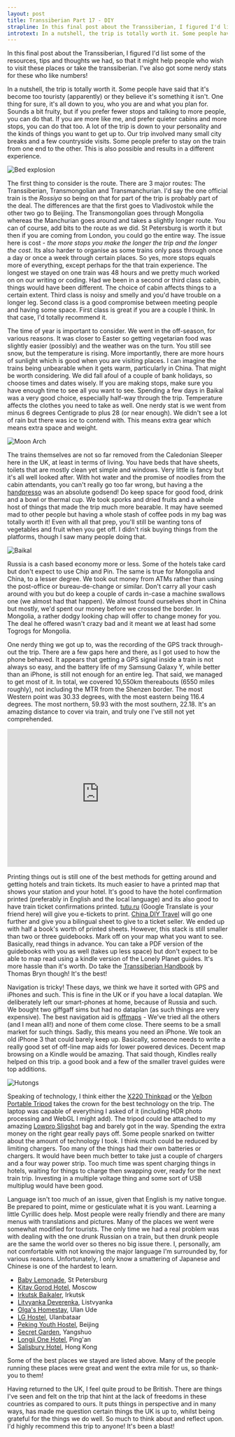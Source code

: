 ```yaml
---
layout: post 
title: Transsiberian Part 17 - DIY
strapline: In this final post about the Transsiberian, I figured I'd list some of the resources, tips and thoughts we had, so that it might help people who wish to visit these places or take the transsiberian. I've also got some nerdy stats to mention.
introtext: In a nutshell, the trip is totally worth it. Some people have said that it's become too touristy (apparently) or they believe it's something it isn't. One thing for sure, it's all down to you, who you are and what you plan for. Sounds a bit fruity, but if you prefer fewer stops and talking to more people, you can do that. If you are more like me, and prefer quieter cabins and more stops, you can do that too. A lot of the trip is down to your personality and the kinds of things you want to get up to. Our trip involved many small city breaks and a few countryside visits. Some people prefer to stay on the train from one end to the other. This is also possible and results in a different experience.
---
```


In this final post about the Transsiberian, I figured I'd list some of the resources, tips and thoughts we had, so that it might help people who wish to visit these places or take the transsiberian. I've also got some nerdy stats for these who like numbers!

In a nutshell, the trip is totally worth it. Some people have said that it's become too touristy (apparently) or they believe it's something it isn't. One thing for sure, it's all down to you, who you are and what you plan for. Sounds a bit fruity, but if you prefer fewer stops and talking to more people, you can do that. If you are more like me, and prefer quieter cabins and more stops, you can do that too. A lot of the trip is down to your personality and the kinds of things you want to get up to. Our trip involved many small city breaks and a few countryside visits. Some people prefer to stay on the train from one end to the other. This is also possible and results in a different experience.

![Bed explosion](https://farm8.staticflickr.com/7619/16728730439_f835f927b0.jpg)

The first thing to consider is the route. There are 3 major routes: The Transsiberian, Transmongolian and Transmanchurian. I'd say the one official train is the *Rossiya* so being on that for part of the trip is probably part of the deal. The differences are that the first goes to Vladivostok while the other two go to Beijing. The Transmongolian goes through Mongolia whereas the Manchurian goes around and takes a slightly longer route. You can of course, add bits to the route as we did. St Petersburg is worth it but then if you are coming from London, you could go the entire way. The issue here is cost - *the more stops you make the longer the trip and the longer the cost*. Its also harder to organise as some trains only pass through once a day or once a week through certain places. So yes, more stops equals more of everything, except perhaps for the that train experience. The longest we stayed on one train was 48 hours and we pretty much worked on on our writing or coding. Had we been in a second or third class cabin, things would have been different. The choice of cabin affects things to a certain extent. Third class is noisy and smelly and you'd have trouble on a longer leg. Second class is a good compromise between meeting people and having some space. First class is great if you are a couple I think. In that case, I'd totally recommend it. 

The time of year is important to consider. We went in the off-season, for various reasons. It was closer to Easter so getting vegetarian food was slightly easier (possibly) and the weather was on the turn. You still see snow, but the temperature is rising. More importantly, there are more hours of sunlight which is good when you are visiting places. I can imagine the trains being unbearable when it gets warm, particularly in China. That might be worth considering. We did fall afoul of a couple of bank holidays, so choose times and dates wisely. If you are making stops, make sure you have enough time to see all you want to see. Spending a few days in Baikal was a very good choice, especially half-way through the trip. Temperature affects the clothes you need to take as well. One nerdy stat is we went from minus 6 degrees Centigrade to plus 28 (or near enough). We didn't see a lot of rain but there was ice to contend with. This means extra gear which means extra space and weight.

![Moon Arch](https://farm8.staticflickr.com/7595/16838939709_923a0d80cb.jpg)

The trains themselves are not so far removed from the Caledonian Sleeper here in the UK, at least in terms of living. You have beds that have sheets, toilets that are mostly clean yet simple and windows. Very little is fancy but it's all well looked after. With hot water and the promise of noodles from the cabin attendants, you can't really go too far wrong, but having a the [handpresso](http://www.handpresso.com) was an absolute godsend! Do keep space for good food, drink and a bowl or thermal cup. We took sporks and dried fruits and a whole host of things that made the trip much more bearable. It may have seemed mad to other people but having a whole stash of coffee pods in my bag was totally worth it! Even with all that prep, you'll still be wanting tons of vegetables and fruit when you get off. I didn't risk buying things from the platforms, though I saw many people doing that.

![Baikal](https://farm9.staticflickr.com/8745/16294954803_99e5b1ed83.jpg)

Russia is a cash based economy more or less. Some of the hotels take card but don't expect to use Chip and Pin. The same is true for Mongolia and China, to a lesser degree. We took out money from ATMs rather than using the post-office or bureau-de-change or similar. Don't carry all your cash around with you but do keep a couple of cards in-case a machine swallows one (we almost had that happen). We almost found ourselves short in China but mostly, we'd spent our money before we crossed the border. In Mongolia, a rather dodgy looking chap will offer to change money for you. The deal he offered wasn't crazy bad and it meant we at least had some Togrogs for Mongolia.

One nerdy thing we got up to, was the recording of the GPS track through-out the trip. There are a few gaps here and there, as I got used to how the phone behaved. It appears that getting a GPS signal inside a train is not always so easy, and the battery life of my Samsung Galaxy Y, while better than an iPhone, is still not enough for an entire leg. That said, we managed to get most of it. In total, we covered 10,550km thereabouts (6550 miles roughly), not including the MTR from the Shenzen border. The most Western point was 30.33 degrees, with the most eastern being 116.4 degrees. The most northern, 59.93 with the most southern, 22.18. It's an amazing distance to cover via train, and truly one I've still not yet comprehended.

<iframe width="420" height="315" src="https://www.youtube.com/embed/Zyw2dPoNgHw" frameborder="0" allowfullscreen></iframe>

Printing things out is still one of the best methods for getting around and getting hotels and train tickets. Its much easier to have a printed map that shows your station and your hotel. It's good to have the hotel confirmation printed (preferably in English and the local language) and its also good to have train ticket confirmations printed. [tutu.ru](http://www.tutu.ru) (Google Translate is your friend here) will give you e-tickets to print. [China DIY Travel](http://www.china-diy-travel.com/en/Search) will go one further and give you a bilingual sheet to give to a ticket seller. We ended up with half a book's worth of printed sheets. However, this stack is still smaller than two or three guidebooks. Mark off on your map what you want to see. Basically, read things in advance. You can take a PDF version of the guidebooks with you as well (takes up less space) but don't expect to be able to map read using a kindle version of the Lonely Planet guides. It's more hassle than it's worth. Do take the [Transsiberian Handbook](http://www.bookdepository.com/Trans-Siberian-Handbook-Bryn-Thomas/9781905864560) by Thomas Bryn though! It's the best!

Navigation is tricky! These days, we think we have it sorted with GPS and iPhones and such. This is fine in the UK or if you have a local dataplan. We deliberately left our smart-phones at home, because of Russia and such. We bought two giffgaff sims but had no dataplan (as such things are very expensive). The best navigation aid is [offmaps](https://itunes.apple.com/us/app/offmaps-2-offline-maps/id403232367?mt=8) - We've tried all the others (and I mean all!) and none of them come close. There seems to be a small market for such things. Sadly, this means you need an iPhone. We took an old iPhone 3 that could barely keep up. Basically, someone needs to write a really good set of off-line map aids for lower powered devices. Decent map browsing on a Kindle would be amazing. That said though, Kindles really helped on this trip. a good book and a few of the smaller travel guides were top additions. 

![Hutongs](https://farm8.staticflickr.com/7654/17014046412_359d208e0d.jpg)

Speaking of technology, I think either the [X220 Thinkpad](http://www.cnet.com/products/lenovo-thinkpad-x220/) or the [Velbon Portable Tripod](http://www.velbon.co.uk/ut_series.html) takes the crown for the best technology on the trip. The laptop was capable of everything I asked of it (including HDR photo processing and WebGL I might add). The tripod could be attached to my amazing [Lowpro Sligshot](http://www.lowepro.com/slingshot) bag and barely got in the way. Spending the extra money on the right gear really pays off. Some people snarked on twitter about the amount of technology I took. I think much could be reduced by limiting chargers. Too many of the things had their own batteries or chargers. It would have been much better to take just a couple of chargers and a four way power strip. Too much time was spent charging things in hotels, waiting for things to charge then swapping over, ready for the next train trip. Investing in a multiple voltage thing and some sort of USB multiplug would have been good. 

Language isn't too much of an issue, given that English is my native tongue. Be prepared to point, mime or gesticulate what it is you want. Learning a little Cyrillic does help. Most people were really friendly and there are many menus with translations and pictures. Many of the places we went were somewhat modified for tourists. The only time we had a real problem was with dealing with the one drunk Russian on a train, but then drunk people are the same the world over so theres no big issue there. I, personally, am not comfortable with not knowing the major language I'm surrounded by, for various reasons. Unfortunately, I only know a smattering of Japanese and Chinese is one of the hardest to learn.


 - [Baby Lemonade](https://www.booking.com/hotel/ru/baby-lemonade-hostel.html), St Petersburg
 - [Kitay Gorod Hotel](https://www.booking.com/hotel/ru/kitay-gorod.html), Moscow
 - [Irkutsk Baikaler](http://baikaler.com), Irkutsk
 - [Litvyanka Deverenka](http://www.tripadvisor.co.uk/Hotel_Review-g298528-d1550108-Reviews-Hotel_Derevenka-Listvyanka_Irkutsk_Oblast_Siberian_District.html), Listvyanka
 - [Olga's Homestay](http://www.hostelbookers.com/hostels/russia/ulan-ude/27745/), Ulan Ude
 - [LG Hostel](http://www.lghostel.com), Ulanbataar
 - [Peking Youth Hostel](http://www.peking.hostel.com), Beijing
 - [Secret Garden](http://www.yangshuosecretgarden.com/#!), Yangshuo
 - [Longji One Hotel](http://www.tripadvisor.co.uk/Hotel_Review-g1159371-d1524689-Reviews-Long_Ji_One_Hotel-Longsheng_County_Guangxi_Zhuang.html), Ping'an
 - [Salisbury Hotel](http://www.salisburyhotelhongkong.com), Hong Kong

Some of the best places we stayed are listed above. Many of the people running these places were great and went the extra mile for us, so thank-you to them!

Having returned to the UK, I feel quite proud to be British. There are things I've seen and felt on the trip that hint at the lack of freedoms in these countries as compared to ours. It puts things in perspective and in many ways, has made me question certain things the UK is up to, whilst being grateful for the things we do well. So much to think about and reflect upon. I'd highly recommend this trip to anyone! It's been a blast!


